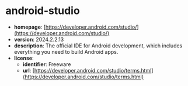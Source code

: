 # android-studio

- **homepage**: [https://developer.android.com/studio/](https://developer.android.com/studio/)
- **version**: 2024.2.2.13
- **description**: The official IDE for Android development, which includes everything you need to build Android apps.
- **license**:
  - **identifier**: Freeware
  - **url**: [https://developer.android.com/studio/terms.html](https://developer.android.com/studio/terms.html)

